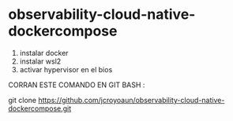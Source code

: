 # observability-cloud-native-dockercompose

1. instalar docker
2. instalar wsl2
3. activar hypervisor en el bios


CORRAN ESTE COMANDO EN GIT BASH :


git clone https://github.com/jcroyoaun/observability-cloud-native-dockercompose.git
